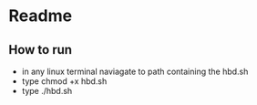 # Readme

## How to run
- in any linux terminal naviagate to path containing the hbd.sh
- type chmod +x hbd.sh
- type ./hbd.sh